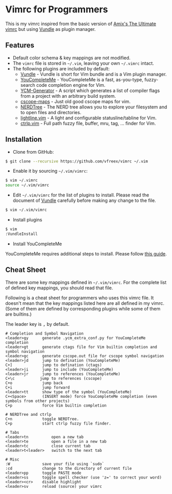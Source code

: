 # Vimrc for Programmers

This is my vimrc inspired from the basic version of
[Amix's The Ultimate vimrc][1] but using [Vundle][2] as plugin manager.

## Features

- Default color schema & key mappings are not modified.
- The `vimrc` file is stored in `~/.vim`, leaving your own `~/.vimrc` intact.
- The following plugins are included by default:
  + [Vundle][2] - Vundle is short for Vim bundle and is a Vim plugin manager.
  + [YouCompleteMe][3] - YouCompleteMe is a fast, as-you-type, fuzzy-search code completion engine for Vim.
  + [YCM-Generator][4] - A script which generates a list of compiler flags from a project with an arbitrary build system.
  + [cscope-maps][5] - Just old good cscope maps for vim.
  + [NERDTree][6] - The NERD tree allows you to explore your filesystem and to open files and directories.
  + [lightline.vim][7] - A light and configurable statusline/tabline for Vim.
  + [ctrlp.vim][8] - Full path fuzzy file, buffer, mru, tag, ... finder for Vim.

## Installation

- Clone from GitHub:

``` sh
$ git clone --recursive https://github.com/vfreex/vimrc ~/.vim
```

- Enable it by sourcing `~/.vim/vimrc`:

```sh
$ vim ~/.vimrc
source ~/.vim/vimrc
```

- Edit `~/.vim/vimrc` for the list of plugins to install. Please read the document of [Vundle][2]
carefully before making any change to the file.

``` sh
$ vim ~/.vim/vimrc
```
- Install plugins

``` sh
$ vim
:VundleInstall
```
- Install YouCompleteMe

YouCompleteMe requires additional steps to install. Please follow [this guide][9].

## Cheat Sheet

There are some key mappings defined in `~/.vim/vimrc`.
For the complete list of defined key mappings, you should read that file.

Following is a cheat sheet for programmers who uses this vimrc file.
It doesn't mean that the key mappings listed here are all defined in my vimrc.
(Some of them are defined by corresponding plugins while some of them are builtins.)

The leader key is <kbd>,</kbd> by default.

```
# Completion and Symbol Navigation
<leader>gy      generate .ycm_extra_conf.py for YouCompleteMe completion
<leader>gt      generate ctags file for Vim builtin completion and symbol navigation
<leader>gc      generate cscope.out file for cscope symbol navigation
<leader>jd      jump to defination (YouCompleteMe)
C+]             jump to defination (ctags)
<leader>ji      jump to include (YouCompleteMe)
<leader>jr      jump to references (YouCompleteMe)
C+\c           jump to references (cscope)
C+o             jump back
C+i             jump forward
<leader>tt      show type of the symbol (YouCompleteMe)
C+<Space>       (INSERT mode) force YouCompleteMe completion (even symbols from other projects)
C+p             force Vim builtin completion

# NERDTree and ctrlp
C+n             toggle NERDTree.
C+p             start ctrlp fuzzy file finder.

# Tabs
<leader>tn          open a new tab
<leader>te          open a file in a new tab
<leader>tc          close current tab
<leader>t<leader>   switch to the next tab

# Misc
:W              save your file using `sudo`
:cd             change to the directory of current file
<leader>pp      toggle PASTE mode
<leader>ss      toggle spell checker (use 'z=' to correct your word)
<leader><cr>    disable highlight
<leader>sv      reload (source) your vimrc
```


[1]: https://github.com/amix/vimrc
[2]: https://github.com/VundleVim/Vundle.vim
[3]: https://github.com/Valloric/YouCompleteMe
[4]: https://github.com/rdnetto/YCM-Generator
[5]: https://github.com/joe-skb7/cscope-maps
[6]: https://github.com/scrooloose/nerdtree
[7]: https://github.com/itchyny/lightline.vim
[8]: https://github.com/ctrlpvim/ctrlp.vim
[9]: https://github.com/Valloric/YouCompleteMe#installation

